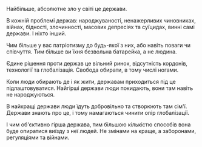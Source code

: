 Найбільше, абсолютне зло у світі це держави.

В кожній проблемі держав: народжуваності, ненажерливих чиновниках, війнах, бідності, злочинності, масових депресіях та суїцидах, винні самі держави.
І ніхто інший.

Чим більше у вас патріотизму до будь-якої з них, або навіть поваги чи співчуття.
Тим більше ви їхня безвольна батарейка, а не людина.

Єдине рішення проти держав це вільний ринок, відсутність кордонів, технології та глобалізація.
Свобода обирати, в тому числі ногами.

Коли люди обирають де і як жити, державам приходиться під це підлаштовуватися.
Найгірші держави люди покидають, вони там навіть не народжуються.

В найкращі держави люди їдуть добровільно та створюють там сім'ї.
Держави знають про це, і тому намагаються чинити опір глобалізації.

І чим об'єктивно гірша держава, тим більшою кількістю способів вона буде опиратися виїзду з неї людей.
Не змінами на краще, а заборонами, регуляціями та війнами.
